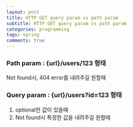 ```yaml
---
layout: post
title: HTTP GET query param vs path param
subtitle: HTTP GET query param vs path param
categories: programming
tags: spring
comments: true
---
```



### Path param : {url}/users/123 형태
Not found시, 404 error를 내려주길 원할때

### Query param : {url}/users?id=123 형태 
1. optional한 값이 있을때
2. Not found시 특정한 값을 내려주길 원할때